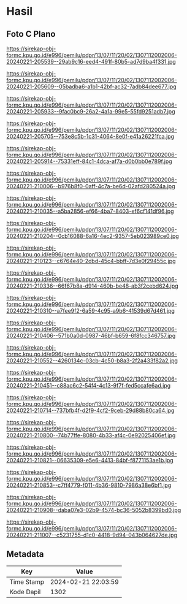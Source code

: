 # Hasil

## Foto C Plano

https://sirekap-obj-formc.kpu.go.id/e996/pemilu/pdpr/13/07/11/20/02/1307112002006-20240221-205539--29ab9c16-eed4-491f-80b5-ad7d9ba4f331.jpg

https://sirekap-obj-formc.kpu.go.id/e996/pemilu/pdpr/13/07/11/20/02/1307112002006-20240221-205609--05badba6-a1b1-42bf-ac32-7adb84dee677.jpg

https://sirekap-obj-formc.kpu.go.id/e996/pemilu/pdpr/13/07/11/20/02/1307112002006-20240221-205933--9fac0bc9-26a2-4a1a-99e5-55fd9251adb7.jpg

https://sirekap-obj-formc.kpu.go.id/e996/pemilu/pdpr/13/07/11/20/02/1307112002006-20240221-205705--753e8c5b-1c31-4064-8e0f-e41a26221fca.jpg

https://sirekap-obj-formc.kpu.go.id/e996/pemilu/pdpr/13/07/11/20/02/1307112002006-20240221-205914--75331eff-84c1-4dca-af7a-d0b0bb0e789f.jpg

https://sirekap-obj-formc.kpu.go.id/e996/pemilu/pdpr/13/07/11/20/02/1307112002006-20240221-210006--b976b8f0-0aff-4c7a-be6d-02afd280524a.jpg

https://sirekap-obj-formc.kpu.go.id/e996/pemilu/pdpr/13/07/11/20/02/1307112002006-20240221-210035--a5ba2856-ef66-4ba7-8403-ef6cf141df96.jpg

https://sirekap-obj-formc.kpu.go.id/e996/pemilu/pdpr/13/07/11/20/02/1307112002006-20240221-210204--0cb16088-6a16-4ec2-9357-5eb023989ce0.jpg

https://sirekap-obj-formc.kpu.go.id/e996/pemilu/pdpr/13/07/11/20/02/1307112002006-20240221-210123--c6764e40-2dbd-45c4-bbff-7d3e0f29455c.jpg

https://sirekap-obj-formc.kpu.go.id/e996/pemilu/pdpr/13/07/11/20/02/1307112002006-20240221-210336--66f67b8a-d914-460b-be48-ab3f2cebd624.jpg

https://sirekap-obj-formc.kpu.go.id/e996/pemilu/pdpr/13/07/11/20/02/1307112002006-20240221-210310--a7fee9f2-6a59-4c95-a9b6-41539d67d461.jpg

https://sirekap-obj-formc.kpu.go.id/e996/pemilu/pdpr/13/07/11/20/02/1307112002006-20240221-210406--571b0a0d-0987-46bf-b659-6f8fcc346757.jpg

https://sirekap-obj-formc.kpu.go.id/e996/pemilu/pdpr/13/07/11/20/02/1307112002006-20240221-210552--4260134c-03cb-4c50-b8a3-2f2a433f82a2.jpg

https://sirekap-obj-formc.kpu.go.id/e996/pemilu/pdpr/13/07/11/20/02/1307112002006-20240221-210451--c88ac6c2-54f4-4c13-9f7f-fed5ccafe6ad.jpg

https://sirekap-obj-formc.kpu.go.id/e996/pemilu/pdpr/13/07/11/20/02/1307112002006-20240221-210714--737bfb4f-d2f9-4cf2-9ceb-29d88b80ca64.jpg

https://sirekap-obj-formc.kpu.go.id/e996/pemilu/pdpr/13/07/11/20/02/1307112002006-20240221-210800--74b77ffe-8080-4b33-af4c-0e92025406ef.jpg

https://sirekap-obj-formc.kpu.go.id/e996/pemilu/pdpr/13/07/11/20/02/1307112002006-20240221-210821--06635309-e5e6-4413-84bf-f8771153ae1b.jpg

https://sirekap-obj-formc.kpu.go.id/e996/pemilu/pdpr/13/07/11/20/02/1307112002006-20240221-210853--c7ff4779-f011-4b36-9810-7986a38e6bf1.jpg

https://sirekap-obj-formc.kpu.go.id/e996/pemilu/pdpr/13/07/11/20/02/1307112002006-20240221-210908--daba07e3-02b9-4574-bc36-5052b8399bd0.jpg

https://sirekap-obj-formc.kpu.go.id/e996/pemilu/pdpr/13/07/11/20/02/1307112002006-20240221-211007--c5231755-d1c0-4418-9d94-043b064627de.jpg


## Metadata

| Key        | Value               |
| ---------- | ------------------- |
| Time Stamp | 2024-02-21 22:03:59 |
| Kode Dapil | 1302                |



